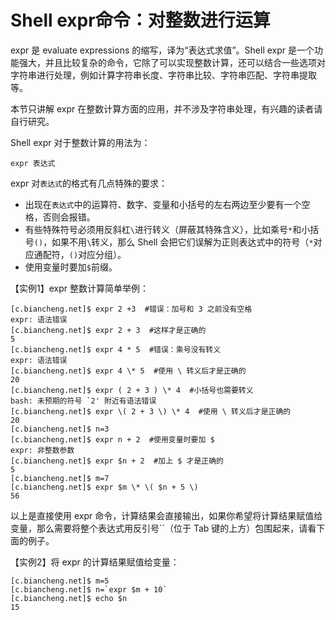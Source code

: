 # Shell expr命令：对整数进行运算
expr 是 evaluate expressions 的缩写，译为“表达式求值”。Shell expr 是一个功能强大，并且比较复杂的命令，它除了可以实现整数计算，还可以结合一些选项对字符串进行处理，例如计算字符串长度、字符串比较、字符串匹配、字符串提取等。

本节只讲解 expr 在整数计算方面的应用，并不涉及字符串处理，有兴趣的读者请自行研究。

Shell expr 对于整数计算的用法为：
```shell
expr 表达式
```
expr 对`表达式`的格式有几点特殊的要求：
+ 出现在`表达式`中的运算符、数字、变量和小括号的左右两边至少要有一个空格，否则会报错。
+ 有些特殊符号必须用反斜杠`\`进行转义（屏蔽其特殊含义），比如乘号`*`和小括号`()`，如果不用`\`转义，那么 Shell 会把它们误解为正则表达式中的符号（`*`对应通配符，`()`对应分组）。
+ 使用变量时要加`$`前缀。

【实例1】expr 整数计算简单举例：
```shell
[c.biancheng.net]$ expr 2 +3  #错误：加号和 3 之前没有空格
expr: 语法错误
[c.biancheng.net]$ expr 2 + 3  #这样才是正确的
5
[c.biancheng.net]$ expr 4 * 5  #错误：乘号没有转义
expr: 语法错误
[c.biancheng.net]$ expr 4 \* 5  #使用 \ 转义后才是正确的
20
[c.biancheng.net]$ expr ( 2 + 3 ) \* 4  #小括号也需要转义
bash: 未预期的符号 `2' 附近有语法错误
[c.biancheng.net]$ expr \( 2 + 3 \) \* 4  #使用 \ 转义后才是正确的
20
[c.biancheng.net]$ n=3
[c.biancheng.net]$ expr n + 2  #使用变量时要加 $
expr: 非整数参数
[c.biancheng.net]$ expr $n + 2  #加上 $ 才是正确的
5
[c.biancheng.net]$ m=7
[c.biancheng.net]$ expr $m \* \( $n + 5 \)
56
```
以上是直接使用 expr 命令，计算结果会直接输出，如果你希望将计算结果赋值给变量，那么需要将整个表达式用反引号``（位于 Tab 键的上方）包围起来，请看下面的例子。

【实例2】将 expr 的计算结果赋值给变量：
```shell
[c.biancheng.net]$ m=5
[c.biancheng.net]$ n=`expr $m + 10`
[c.biancheng.net]$ echo $n
15
```

